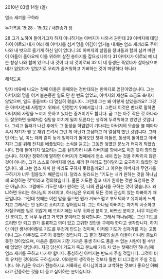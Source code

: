 2010년 03월 14일 (일)

염소 새끼를 구하라



누가복음 15:28 - 15:32 / 새찬송가  장


28 그가 노하여 들어가고자 하지 아니하거늘 아버지가 나와서 권한대 29 아버지께 대답하여 이르되 내가 여러 해 아버지를 섬겨 명을 어김이 없거늘 내게는 염소 새끼라도 주어 나와 내 벗으로 즐기게 하신 일이 없더니 30 아버지의 살림을 창녀들과 함께 삼켜 버린 이 아들이 돌아오매 이를 위하여 살진 송아지를 잡으셨나이다 31 아버지가 이르되 얘 너는 항상 나와 함께 있으니 내 것이 다 네 것이로되 32 이 네 동생은 죽었다가 살아났으며 내가 잃었다가 얻었기로 우리가 즐거워하고 기뻐하는 것이 마땅하다 하니라

해석도움





탕자 비유에 나오는 첫째 아들은 둘째와는 정반대되는 한마디로 엄친아였습니다. 
그는 아버지의 명을 어겨 불순종한 일도 단 한 번도 없었고, 아버지의 재산도 조금도 축내지 않았으며, 일도 종들보다 더 열심히 했습니다. 그런데 그는 왜 이렇게 살았을까요? 
그것은 아버지한테 사랑받기 위해서, 인정받기 위해서입니다. 
그런데 이것은 반대로 말하면 아버지의 사랑을 느끼지 못하고 있다는 증거이기도 합니다. 곧 그는 아주 작은 것 하나라도 잘못하면 둘째처럼 실망을 끼치게 될지 모른다는 생각에 두려워하고 있었던 것입니다. 그리고 둘째가 나간 후에도 그 동생을 하염없이 기다리는 아버지의 모습을 볼 때마다 혹시 자기가 뭘 못 채워 드려서 그런 게 아닌가 고심하고 더 열심히 했던 것입니다. 
그러던 어느 날, 여느 때와 같이 늦게 일하다가 돌아오던 첫째 아들은, 동생이 돌아왔고 아버지가 그를 위해 잔치를 베풀었다는 소식을 듣고는 그동안 쌓였던 분노가 터지게 되었습니다. 집에 들어가지 않으려는 그를 설득하러 나온 아버지를 향해서도 미친 듯이 항의했습니다. 
하지만 정확하게 말하면 아버지가 첫째에게 염소 새끼 잡는 것을 허락하지 않은 것이 아니라, 그가 스스로 아버지께 염소 새끼 한 마리도 잡아달라고 요구하지 않았던 것입니다. 
왜 그는 염소 새끼 한 마리도 구하지 못했을까요? 그 이유는 아버지께 무언가를 구하기가 너무 힘들었기 때문입니다.
달라스 윌라드는 “기도는 내가 원하는 것을 하나님께 요청하는 것”이라고 정의했습니다. 
물론 기도란 결코 내가 원하는 것만 요청하는 것은 아닙니다. 그럼에도 기도란 내가 원하는 것, 나의 관심사를 구하는 것이 맞습니다. 왜냐하면 우리는 하나님의 자녀이고, 하나님은 우리의 모든 것에 관심이 있는 아빠이기 때문입니다. 그런데 첫째는 이런 말을 들으면 뭔가 거북스럽고 부도덕하고 유치하게 느껴지고 그래서는 안 된다고 소리치고 싶어집니다. 그는 하나님 아버지는 자기의 사소하고 자질구레한 일로 귀찮게 해 드리기에는 너무 귀하신 분이고, 바쁘신 분이고, 너무 피곤하신 분이고, 또 너무 두렵고 거룩한 분이라고 생각합니다. 그래서 하나님께는 그런 기도를 드리면 안 되고 뭔가 훌륭하고 의미 있고 고귀한 것만을 구해야 한다고 생각합니다. 하지만 이런 생각이야말로 기도를 무겁게 만드는 것이며, 이처럼 기도가 십자가를 지는 고통이니 그는 아무것도 구하지 못했던 것입니다. 
그 결과 첫째의 삶은 아들이 아니라 종보다 못한 것이었으며, 마음은 좁아져 가장 가까운 동생 하나도 품을 수 없는 사람이 될 수밖에 없었던 것입니다. 
지금 당신이 기도가 죽고 분노에 가득 차 있는 첫째라면 하나님께 염소 새끼를 구하고 나가야 합니다. 풍성하신 아버지는 반드시 주실 것입니다. 그것이 비록 유치한 것이라도 구하십시오. 여러분이 생각하는 것보다 훨씬 더 너그럽게 주실 것입니다. 하나님은 우리가 전능하시고 거룩하신 하나님이라고 고백하는 것보다 좋으신 아빠라고 간증하는 것을 더 듣고 싶어하는 분이십니다.